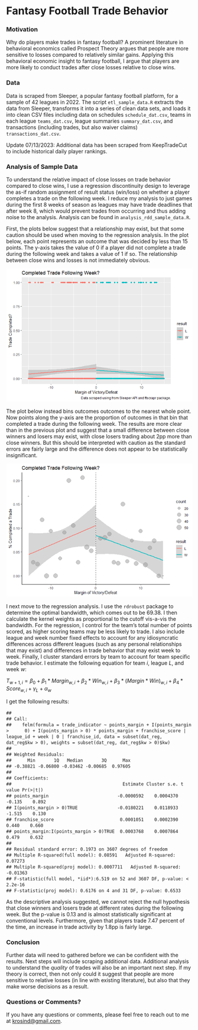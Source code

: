 
# Fantasy Football Trade Behavior

### Motivation

Why do players make trades in fantasy football? A prominent literature
in behavioral economics called Prospect Theory argues that people are
more sensitive to losses compared to relatively similar gains. Applying
this behavioral economic insight to fantasy football, I argue that
players are more likely to conduct trades after close losses relative to
close wins.

### Data

Data is scraped from Sleeper, a popular fantasy football platform, for a
sample of 42 leagues in 2022. The script `etl_sample_data.R` extracts
the data from Sleeper, transforms it into a series of clean data sets,
and loads it into clean CSV files including data on schedules
`schedule_dat.csv`, teams in each league `teams_dat.csv`, league summaries `summary_dat.csv`, and transactions
(including trades, but also waiver claims) `transactions_dat.csv`.

Update 07/13/2023: Additional data has been scraped from KeepTradeCut to include historical daily player rankings.

### Analysis of Sample Data

To understand the relative impact of close losses on trade behavior
compared to close wins, I use a regression discontinuity design to
leverage the as-if random assignment of result status (win/loss) on
whether a player completes a trade on the following week. I reduce my
analysis to just games during the first 8 weeks of season as leagues may
have trade deadlines that after week 8, which would prevent trades from occurring and thus adding noise to the analysis. Analysis can be found in `analysis_rdd_sample_data.R`.

First, the plots below suggest that a relationship may exist, but that
some caution should be used when moving to the regression analysis. In
the plot below, each point represents an outcome that was decided by
less than 15 points. The y-axis takes the value of 0 if a player did not
complete a trade during the following week and takes a value of 1 if so.
The relationship between close wins and losses is not immediately
obvious.

![](README_files/figure-gfm/unnamed-chunk-2-1.png)<!-- -->

The plot below instead bins outcomes outcomes to the nearest whole
point. Now points along the y-axis are the proportion of outcomes in
that bin that completed a trade during the following week. The results
are more clear than in the previous plot and suggest that a small
difference between close winners and losers may exist, with close losers
trading about 2pp more than close winners. But this should be
interpreted with caution as the standard errors are fairly large and the
difference does not appear to be statistically insignificant.

![](README_files/figure-gfm/unnamed-chunk-3-1.png)<!-- -->

I next move to the regression analysis. I use the `rdrobust` package to
determine the optimal bandwidth, which comes out to be 69.38. I then
calculate the kernel weights as proportional to the cutoff vis-a-vis the
bandwidth. For the regression, I control for the team’s total number of
points scored, as higher scoring teams may be less likely to trade. I
also include league and week number fixed effects to account for any
idiosyncratic differences across different leagues (such as any personal
relationships that may exist) and differences in trade behavior that may
exist week to week. Finally, I cluster standard errors by team to
account for team specific trade behavior. I estimate the following
equation for team $i$, league $L$, and week $w$:

$T_{w+1,i} = \beta_0 + \beta_1*Margin_{w,i} + \beta_2*Win_{w,i} + \beta_3*(Margin*Win)_{w,i} + \beta_4*Score_{w,i} + \gamma_L + \alpha_w$

I get the following results:

    ## 
    ## Call:
    ##    felm(formula = trade_indicator ~ points_margin + I(points_margin >      0) + I(points_margin > 0) * points_margin + franchise_score |      league_id + week | 0 | franchise_id, data = subset(dat_reg,      dat_reg$kw > 0), weights = subset(dat_reg, dat_reg$kw > 0)$kw) 
    ## 
    ## Weighted Residuals:
    ##      Min       1Q   Median       3Q      Max 
    ## -0.38821 -0.06800 -0.03462 -0.00685  0.97605 
    ## 
    ## Coefficients:
    ##                                          Estimate Cluster s.e. t value Pr(>|t|)
    ## points_margin                          -0.0000592    0.0004370  -0.135    0.892
    ## I(points_margin > 0)TRUE               -0.0180221    0.0118933  -1.515    0.130
    ## franchise_score                         0.0001051    0.0002390   0.440    0.660
    ## points_margin:I(points_margin > 0)TRUE  0.0003768    0.0007864   0.479    0.632
    ## 
    ## Residual standard error: 0.1973 on 3607 degrees of freedom
    ## Multiple R-squared(full model): 0.08591   Adjusted R-squared: 0.07273 
    ## Multiple R-squared(proj model): 0.0007711   Adjusted R-squared: -0.01363 
    ## F-statistic(full model, *iid*):6.519 on 52 and 3607 DF, p-value: < 2.2e-16 
    ## F-statistic(proj model): 0.6176 on 4 and 31 DF, p-value: 0.6533

As the descriptive analysis suggested, we cannot reject the null
hypothesis that close winners and losers trade at different rates during
the following week. But the p-value is 0.13 and is almost statistically
significant at conventional levels. Furthermore, given that players
trade 7.47 percent of the time, an increase in trade activity by 1.8pp
is fairly large.

### Conclusion

Further data will need to gathered before we can be confident with the
results. Next steps will include scraping additional data. Additional
analysis to understand the *quality* of trades will also be an important
next step. If my theory is correct, then not only could it suggest that
people are more sensitive to relative losses (in line with existing
literature), but also that they make worse decisions as a result.

### Questions or Comments?

If you have any questions or comments, please feel free to reach out to
me at <krosind@gmail.com>.
